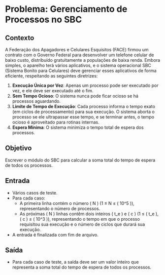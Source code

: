 # Problema: Gerenciamento de Processos no SBC

## Contexto
A Federação dos Apagadores e Celulares Esquisitos (FACE) firmou um contrato com o Governo Federal para desenvolver um telefone celular de baixo custo, distribuído gratuitamente a populações de baixa renda. Embora simples, o aparelho terá vários aplicativos, e o sistema operacional SBC (Sistema Bonito para Celulares) deve gerenciar esses aplicativos de forma eficiente, respeitando as seguintes diretrizes:

1. **Execução Única por Vez**: Apenas um processo pode ser executado por vez, e ele deve ser executado até o fim.
2. **Sem Tempo Ocioso**: O sistema nunca pode ficar ocioso se há processos aguardando.
3. **Limite de Tempo de Execução**: Cada processo informa o tempo exato (em ciclos de processamento) para sua execução. O sistema aborta o processo se ele ultrapassar esse tempo, e se terminar antes, o tempo ocioso é aproveitado para rotinas internas.
4. **Espera Mínima**: O sistema minimiza o tempo total de espera dos processos.

## Objetivo
Escrever o módulo do SBC para calcular a soma total do tempo de espera de todos os processos.

## Entrada
- Vários casos de teste.
- Para cada caso:
  - A primeira linha contém o número \( N \) (1 ≤ N ≤ \( 10^5 \)), representando o número de processos.
  - As próximas \( N \) linhas contêm dois inteiros \( t_e \) e \( c \) (1 ≤ \( t_e \), \( c \) ≤ \( 10^3 \)), representando o tempo em que o processo requisitou sua execução e o número de ciclos que durará sua execução.
- A entrada é finalizada com fim de arquivo.

## Saída
- Para cada caso de teste, a saída deve ser um valor inteiro que representa a soma total do tempo de espera de todos os processos.
